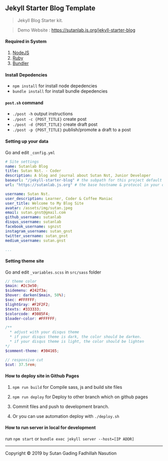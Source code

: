 ## Jekyll Starter Blog Template

> Jekyll Blog Starter kit.

> Demo Website : https://sutanlab.js.org/jekyll-starter-blog

#### Required in System
1. [NodeJS](https://nodejs.org/en/download/) 
2. [Ruby](https://www.ruby-lang.org/en/downloads/) 
3. [Bundler](https://bundler.io/) 

#### Install Depedencies
- `npm install` for install node depedencies
- `bundle install` for install bundle depedencies

#### `post.sh` command
- `./post -h` output instructions
- `./post -c {POST_TITLE}` create post
- `./post -d {POST_TITLE}` create draft post
- `./post -p {POST_TITLE}` publish/promote a draft to a post

#### Setting up your data
Go and edit `_config.yml`
```yml
# Site settings
name: Sutanlab Blog
title: Sutan Nst. - Coder
description: A blog and journal about Sutan Nst, Junior Developer
baseurl: "/jekyll-starter-blog" # the subpath for this project default is ""
url: "https://sutanlab.js.org" # the base hostname & protocol in your domain

username: Sutan Nst.
user_description: Learner, Coder & Coffee Maniac
user_title: Welcome to My Blog Site
avatar: /assets/img/sutan.jpeg
email: sutan.gnst@gmail.com
github_username: sutanlab
disqus_username: sutanlab
facebook_username: sgnzst
instagram_username: sutan_gnst
twitter_username: sutan_gnst
medium_username: sutan.gnst

...
```

#### Setting theme site
Go and edit `_variables.scss` in `src/sass` folder
```scss
// theme color
$main: #2c3e50;
$sidemenu: #242f3a;
$hover: darken($main, 50%);
$sec: #FFFFFF;
$lightGray: #F2F2F2;
$texts: #333333;
$colorcode: #3085F4;
$loader-color: #FFFFFF;

/**
  * adjust with your disqus theme
  * if your disqus theme is dark, the color should be darken. 
  * if your disqus theme is light, the color should be lighten
*/
$comment-theme: #304165; 

// responsive cut
$cut: 37.5rem;
```

#### How to deploy site in Github Pages
1. `npm run build` for Compile sass, js and build site files

2. `npm run deploy` for Deploy to other branch which on github pages

3. Commit files and push to development branch.

4. Or you can use automation deploy with `./deploy.sh`

#### How to run server in local for development
run `npm start` or `bundle exec jekyll server --host=[IP ADDR]`

---
Copyright © 2019 by Sutan Gading Fadhillah Nasution